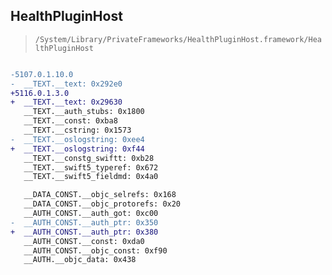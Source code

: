 ## HealthPluginHost

> `/System/Library/PrivateFrameworks/HealthPluginHost.framework/HealthPluginHost`

```diff

-5107.0.1.10.0
-  __TEXT.__text: 0x292e0
+5116.0.1.3.0
+  __TEXT.__text: 0x29630
   __TEXT.__auth_stubs: 0x1800
   __TEXT.__const: 0xba8
   __TEXT.__cstring: 0x1573
-  __TEXT.__oslogstring: 0xee4
+  __TEXT.__oslogstring: 0xf44
   __TEXT.__constg_swiftt: 0xb28
   __TEXT.__swift5_typeref: 0x672
   __TEXT.__swift5_fieldmd: 0x4a0

   __DATA_CONST.__objc_selrefs: 0x168
   __DATA_CONST.__objc_protorefs: 0x20
   __AUTH_CONST.__auth_got: 0xc00
-  __AUTH_CONST.__auth_ptr: 0x350
+  __AUTH_CONST.__auth_ptr: 0x380
   __AUTH_CONST.__const: 0xda0
   __AUTH_CONST.__objc_const: 0xf90
   __AUTH.__objc_data: 0x438

```
